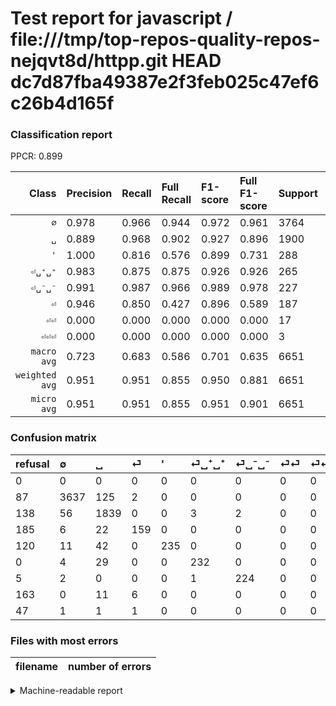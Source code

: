 # Test report for javascript / file:///tmp/top-repos-quality-repos-nejqvt8d/httpp.git HEAD dc7d87fba49387e2f3feb025c47ef6c26b4d165f

### Classification report

PPCR: 0.899

| Class | Precision | Recall | Full Recall | F1-score | Full F1-score | Support | Full Support | PPCR |
|------:|:----------|:-------|:------------|:---------|:---------|:--------|:-------------|:-----|
| `∅` | 0.978| 0.966| 0.944| 0.972| 0.961| 3764| 3851| 0.977 |
| `␣` | 0.889| 0.968| 0.902| 0.927| 0.896| 1900| 2038| 0.932 |
| `'` | 1.000| 0.816| 0.576| 0.899| 0.731| 288| 408| 0.706 |
| `⏎␣⁺␣⁺` | 0.983| 0.875| 0.875| 0.926| 0.926| 265| 265| 1.000 |
| `⏎␣⁻␣⁻` | 0.991| 0.987| 0.966| 0.989| 0.978| 227| 232| 0.978 |
| `⏎` | 0.946| 0.850| 0.427| 0.896| 0.589| 187| 372| 0.503 |
| `⏎⏎` | 0.000| 0.000| 0.000| 0.000| 0.000| 17| 180| 0.094 |
| `⏎⏎⏎` | 0.000| 0.000| 0.000| 0.000| 0.000| 3| 50| 0.060 |
| `macro avg` | 0.723| 0.683| 0.586| 0.701| 0.635| 6651| 7396| 0.899 |
| `weighted avg` | 0.951| 0.951| 0.855| 0.950| 0.881| 6651| 7396| 0.899 |
| `micro avg` | 0.951| 0.951| 0.855| 0.951| 0.901| 6651| 7396| 0.899 |

### Confusion matrix

|refusal|  ∅| ␣| ⏎| '| ⏎␣⁺␣⁺| ⏎␣⁻␣⁻| ⏎⏎| ⏎⏎⏎| 
|:---|:---|:---|:---|:---|:---|:---|:---|:---|
|0 |0 |0 |0 |0 |0 |0 |0 |0 |
|87 |3637 |125 |2 |0 |0 |0 |0 |0 |
|138 |56 |1839 |0 |0 |3 |2 |0 |0 |
|185 |6 |22 |159 |0 |0 |0 |0 |0 |
|120 |11 |42 |0 |235 |0 |0 |0 |0 |
|0 |4 |29 |0 |0 |232 |0 |0 |0 |
|5 |2 |0 |0 |0 |1 |224 |0 |0 |
|163 |0 |11 |6 |0 |0 |0 |0 |0 |
|47 |1 |1 |1 |0 |0 |0 |0 |0 |

### Files with most errors

| filename | number of errors|
|:----:|:-----|

<details>
    <summary>Machine-readable report</summary>
```json
{
  "cl_report": {"\u0027": {"f1-score": 0.898661567877629, "precision": 1.0, "recall": 0.8159722222222222, "support": 288}, "macro avg": {"f1-score": 0.7010697598757569, "precision": 0.7234927892571458, "recall": 0.6828311845555417, "support": 6651}, "micro avg": {"f1-score": 0.9511351676439633, "precision": 0.9511351676439633, "recall": 0.9511351676439633, "support": 6651}, "weighted avg": {"f1-score": 0.9497508879311579, "precision": 0.9505724030911348, "recall": 0.9511351676439633, "support": 6651}, "\u2205": {"f1-score": 0.9723299024194626, "precision": 0.9784772666128598, "recall": 0.9662592986184909, "support": 3764}, "\u23ce": {"f1-score": 0.8957746478873239, "precision": 0.9464285714285714, "recall": 0.8502673796791443, "support": 187}, "\u23ce\u23ce": {"f1-score": 0.0, "precision": 0.0, "recall": 0.0, "support": 17}, "\u23ce\u23ce\u23ce": {"f1-score": 0.0, "precision": 0.0, "recall": 0.0, "support": 3}, "\u23ce\u2423\u207a\u2423\u207a": {"f1-score": 0.9261477045908184, "precision": 0.9830508474576272, "recall": 0.8754716981132076, "support": 265}, "\u23ce\u2423\u207b\u2423\u207b": {"f1-score": 0.988962472406181, "precision": 0.9911504424778761, "recall": 0.986784140969163, "support": 227}, "\u2423": {"f1-score": 0.926681783824641, "precision": 0.888835186080232, "recall": 0.9678947368421053, "support": 1900}},
  "cl_report_full": {"\u0027": {"f1-score": 0.7309486780715396, "precision": 1.0, "recall": 0.5759803921568627, "support": 408}, "macro avg": {"f1-score": 0.6351059528913146, "precision": 0.7234927892571458, "recall": 0.5863967443638157, "support": 7396}, "micro avg": {"f1-score": 0.9006905389051042, "precision": 0.9511351676439633, "recall": 0.8553272038939967, "support": 7396}, "weighted avg": {"f1-score": 0.8810402421032278, "precision": 0.9234841628934833, "recall": 0.8553272038939967, "support": 7396}, "\u2205": {"f1-score": 0.96115221987315, "precision": 0.9784772666128598, "recall": 0.9444300181770968, "support": 3851}, "\u23ce": {"f1-score": 0.5888888888888889, "precision": 0.9464285714285714, "recall": 0.4274193548387097, "support": 372}, "\u23ce\u23ce": {"f1-score": 0.0, "precision": 0.0, "recall": 0.0, "support": 180}, "\u23ce\u23ce\u23ce": {"f1-score": 0.0, "precision": 0.0, "recall": 0.0, "support": 50}, "\u23ce\u2423\u207a\u2423\u207a": {"f1-score": 0.9261477045908184, "precision": 0.9830508474576272, "recall": 0.8754716981132076, "support": 265}, "\u23ce\u2423\u207b\u2423\u207b": {"f1-score": 0.9781659388646289, "precision": 0.9911504424778761, "recall": 0.9655172413793104, "support": 232}, "\u2423": {"f1-score": 0.8955441928414901, "precision": 0.888835186080232, "recall": 0.9023552502453386, "support": 2038}},
  "ppcr": 0.899269875608437
}
```
</details>
